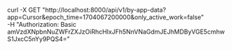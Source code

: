 curl -X GET "http://localhost:8000/api/v1/by-app-data?app=Cursor&epoch_time=1704067200000&only_active_work=false" \
  -H "Authorization: Basic amVzdXNpbnNuZWFrZXJzOiRhcHIxJFh5NnVNaGdmJEJhMDByVGE5cmhwS1JxcC5nYy9PQS4="
